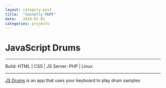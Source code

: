 ```yaml
---
layout: category-post
title:  "Connelly MGMT"
date:   2020-01-01
categories: projects
---
```


# JavaScript Drums

---

Build: HTML | CSS | JS
Server: PHP | Linux

---

[JS Drums](https://demo.chrisconnelly.ca/projects/js/expense-tracker/) is an app that uses your keyboard to play drum samples
